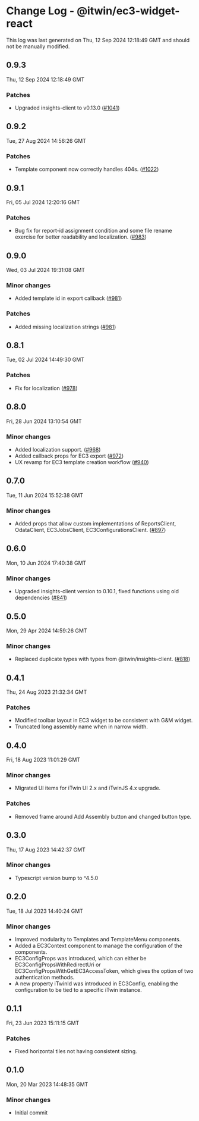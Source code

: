 # Change Log - @itwin/ec3-widget-react

This log was last generated on Thu, 12 Sep 2024 12:18:49 GMT and should not be manually modified.

<!-- Start content -->

## 0.9.3

Thu, 12 Sep 2024 12:18:49 GMT

### Patches

- Upgraded insights-client to v0.13.0 ([#1041](https://github.com/iTwin/viewer-components-react/pull/1041))

## 0.9.2

Tue, 27 Aug 2024 14:56:26 GMT

### Patches

- Template component now correctly handles 404s. ([#1022](https://github.com/iTwin/viewer-components-react/pull/1022))

## 0.9.1

Fri, 05 Jul 2024 12:20:16 GMT

### Patches

- Bug fix for report-id assignment condition and some file rename exercise for better readability and localization. ([#983](https://github.com/iTwin/viewer-components-react/pull/983))

## 0.9.0

Wed, 03 Jul 2024 19:31:08 GMT

### Minor changes

- Added template id in export callback ([#981](https://github.com/iTwin/viewer-components-react/pull/981))

### Patches

- Added missing localization strings ([#981](https://github.com/iTwin/viewer-components-react/pull/981))

## 0.8.1

Tue, 02 Jul 2024 14:49:30 GMT

### Patches

- Fix for localization ([#978](https://github.com/iTwin/viewer-components-react/pull/978))

## 0.8.0

Fri, 28 Jun 2024 13:10:54 GMT

### Minor changes

- Added localization support. ([#968](https://github.com/iTwin/viewer-components-react/pull/968))
- Added callback props for EC3 export ([#972](https://github.com/iTwin/viewer-components-react/pull/972))
- UX revamp for EC3 template creation workflow ([#940](https://github.com/iTwin/viewer-components-react/pull/940))

## 0.7.0

Tue, 11 Jun 2024 15:52:38 GMT

### Minor changes

- Added props that allow custom implementations of ReportsClient, OdataClient, EC3JobsClient, EC3ConfigurationsClient. ([#897](https://github.com/iTwin/viewer-components-react/pull/897))

## 0.6.0

Mon, 10 Jun 2024 17:40:38 GMT

### Minor changes

- Upgraded insights-client version to 0.10.1, fixed functions using old dependencies ([#841](https://github.com/iTwin/viewer-components-react/pull/841))

## 0.5.0

Mon, 29 Apr 2024 14:59:26 GMT

### Minor changes

- Replaced duplicate types with types from @itwin/insights-client. ([#818](https://github.com/iTwin/viewer-components-react/pull/818))

## 0.4.1
Thu, 24 Aug 2023 21:32:34 GMT

### Patches

- Modified toolbar layout in EC3 widget to be consistent with G&M widget.
- Truncated long assembly name when in narrow width.

## 0.4.0
Fri, 18 Aug 2023 11:01:29 GMT

### Minor changes

- Migrated UI items for iTwin UI 2.x and iTwinJS 4.x upgrade.

### Patches

- Removed frame around Add Assembly button and changed button type.

## 0.3.0
Thu, 17 Aug 2023 14:42:37 GMT

### Minor changes

- Typescript version bump to ^4.5.0

## 0.2.0
Tue, 18 Jul 2023 14:40:24 GMT

### Minor changes

- Improved modularity to Templates and TemplateMenu components.
- Added a EC3Context component to manage the configuration of the components.
- EC3ConfigProps was introduced, which can either be EC3ConfigPropsWithRedirectUri or EC3ConfigPropsWithGetEC3AccessToken, which gives the option of two authentication methods.
- A new property iTwinId was introduced in EC3Config, enabling the configuration to be tied to a specific iTwin instance.

## 0.1.1
Fri, 23 Jun 2023 15:11:15 GMT

### Patches

- Fixed horizontal tiles not having consistent sizing.

## 0.1.0
Mon, 20 Mar 2023 14:48:35 GMT

### Minor changes

- Initial commit
